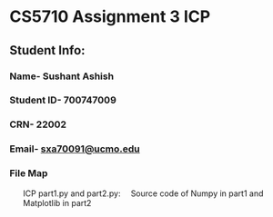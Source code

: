 # CS5710 Assignment 3 ICP
 ## Student Info:
  ### Name- Sushant Ashish
  ### Student ID- 700747009
  ### CRN- 22002
  ### Email- sxa70091@ucmo.edu
  
  ### File Map
   <ul>ICP part1.py and part2.py: &emsp;Source code of Numpy in part1 and Matplotlib in part2</ul>

